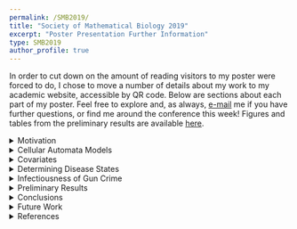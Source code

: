 ```yaml
---
permalink: /SMB2019/
title: "Society of Mathematical Biology 2019"
excerpt: "Poster Presentation Further Information"
type: SMB2019
author_profile: true
---
```

In order to cut down on the amount of reading visitors to my poster were forced to do, I chose to move a number of details about my work to my academic website, accessible by QR code. Below are sections about each part of my poster. Feel free to explore and, as always, [e-mail](mailto:sscott41@vols.utk.edu) me if you have further questions, or find me around the conference this week! Figures and tables from the preliminary results are available [here](https://shelbymscott.github.io/files/PreliminaryResults.pdf).

<details>
<summary>Motivation</summary>
<br>
<p>
Gun violence leads to more than 31,000 deaths and 78,000 nonfatal injuries each year in the United States. Homicide is the leading cause of death among African American males aged 10 - 24, and 2/3 of these deaths involve firearm use. The homicide rate for African Americans in 2010 was 16.3 per 100,000, whereas the overall homicide rate was 4.4 per 100,000. Therefore, apparent disparity exists in rates of homicide for different demographic groups. Gun violence does not only affect the direct victims and perpetrators involved in events, studies have shown that adults exposed to gun violence as children showed an increased likelihood for chronic health conditions compared with those who did not experience such exposures. These chronic health conditions include heart disease, cancer, chronic obstructive lung disease, hepatitis, diabetes, and stroke. Exposure to gun violence also leads to an increase in risky behaviors, especially in youth.
</p>

<p>
Despite the severity of gun violence, there has been little research published on the topic and also limited amounts of funding provided. Gun violence has a similar mortality rate to that of sepsis, but only receives 0.7% of the funding. It is also the second least researched cause of death, with accidental falls as the cause of death with fewer published papers, relative to mortality rate. This is due in part to the Dickey Amendment, passed in 1996. Three years earlier, Arthur Kellermann and colleagues published a paper that found having a gun in the home is significantly associated with increased risk of homicide occurring in the home. In response, Congress passed an amendment in concert with funding appropriations for the Centers for Disease Control (CDC), which stated no federal funds could be used to promote or advocate for gun control. Similar language has since been added to the funding appropriations for the National Institutes of Health (NIH). Removing funding from these two groups effectively reduced large-scale research on gun violence in the United States, contributing to the lack of relevant publications.
</p>

<p>
The purpose of this model is to observe and predict the spread of gun crime in Chicago, Illinois. I use approaches from epidemic models in order to explore the ways in which gun crime spreads throughout the 77 community areas of Chicago and how heterogeneity in the socioeconomic conditions can bolster and hinder the spread of these events. Provided the model can appropriately replicate past gun crime events, it can also be used to predict and then control future gun crimes in both space and time. Further, these methods can be applied to gun crime in other cities to predict future crime. Because I include socioeconomic conditions as environmental heterogeneity, I can also determine how socioeconomic conditions affect the spread of gun crime, which could inform policy decisions.
</p>

</details>

<details>
<summary>Cellular Automata Models</summary>
<br>
Cellular automata (CA) are a class of spatio-temporal models that have often been used for epidemic modeling. Basic CA models are composed of a regular lattice in which each cell exists in a specific state. At each time step, the cell states update based on a set of local rules, usually depending on interactions within neighborhoods. They are discrete in space and time and often attempt to gain new insight into the behavior and dynamics of a system or predict future outcomes under certain conditions. Previous CA models of epidemics have included rabies, Chagas disease, foot-and-mouth, as well as many others. Many epidemic models ignore the spatial component and solely track the temporal spread of an epidemic through a population. When the environment is generally homogeneous, there may be no need to add the complexity of a spatial component. In numerous cases, though, environmental heterogeneity increases the need to add a spatial component to models. Liu et al. compared a reaction-diffusion model of epidemic spread with one formulated on a CA. They included interactions between epidemic states and environmental heterogeneity in the form of population structure and demography, and found that the CA model with environmental heterogeneity embedded and dispersed more stably in space than the non-spatial counterpart. A more stable model is easier to interpret, thus it is appropriate to use the spatial model when environmental heterogeneity is present in the system. Some of these spatial components are simple additions to the lattice, but many more recent CA models have incorporated the use of geographic information systems (GIS) data to improve the biological realism of the spatial component.

</details>

<details>
<summary>Covariates</summary>
<br>
<p>
While there are endless factors that can contribute to increased rates of crime, we focus on socio-economic indicators, as they are often blamed for crime and also can be addressed with changes to public policy, community action, or other interventions. In order to determine which indicators best-predicted the number of gun crimes in each community area, we run a subset procedure with a negative binomial regression, using information criteria to score the fit of each subset.
</p>

<p>
The subset procedure is used to determine which predictor variables are most useful for forecasting the response variable, and also often used to interpret a large number of regression coefficients, thus reducing some of the issues often faced when there are a large number of regression coefficients.  Overall, subset selection requires both an algorithm for the efficient searching of the solution space and a criterion or measure for the comparison of competing models to help guide the search. The algorithm takes combinations of predictors, runs a negative binomial regression over the data, and then diagnoses how well the regression fits the data. For our subset selection procedure, we use Akaike's Information Criteria with the equation:
$$
AIC(k) = 2k - 2 log L(\hat{\theta}_k),
$$
where $k$ represents the number of predictors in the subset and $log L(\hat{\theta}_k)$ is the log likelihood of the observations evaluated at $\theta$, which is the vector of predictors. The log likelihood function is:
$$
LogL(\hat{\theta}) = \sum_{i = 1}^{n} \ln(\Gamma(k_i + r)) - \sum_{i=1}^{n} \ln(k_i!) - n \ln(\Gamma(r)) + \sum_{i = 1}^{n} k_i \ln(p) + nr \ln(1 - p),
$$
where $n$ is the number of observations, $k_i$ is a predictor from the subset, $r$ is the number of failures before the experiment is stopped, and $p$ is the probability of success in the model.
</p>

<p>
Whereas count data is often fit using a Poisson distribution, the characteristics of this data point to a negative binomial distribution being most appropriate. In the Poisson distribution, it is expected that mean and variance are equal and therefore that there is equidispersion in the data. Our data do not meet this criteria, as the variance is far larger than the mean ($\mu = 128.88, \sigma^2 = 2.29 x 10^4$). The negative binomial distribution relaxes this restriction, and is therefore a better choice for this model.
</p>

<p>
We use multiple diagnostic statistics to determine whether one subset is a better fit of the data than others. While the algorithm gives the option of using AIC, ICOMP, CAIC, SBC, ICOMP(IFIM), and ICOMP(CovB), AIC produced better results than the other diagnostics and is therefore used for this model.
</p>
</details>

<details>
<summary>Determining Disease States</summary>
<br>

<p>
In order to determine how many different levels of crime should be included in the model, we used the $K$-selection procedure from Pham et al. Whereas most categorization algorithms require the user to define the number of classes before the data are divided into classes, the $k$-selection algorithm uses statistical diagnostics to determine the optimal number of categories in which to divide the data. The evaluation function $f(K)$ is defined using the equations:
$$
f(K) =
\begin{cases}
 1 & \text{if}~ K = 1 \\
 \frac{S_K}{\alpha_K S_{K-1}} & \text{if}~ S_{K-1} \neq 0, ~\forall K > 1 \\
   1 & \text{if}~ S_{K-1} = 0, ~\forall K > 1\\
\end{cases}\\
$$
$$
\alpha_k =
\begin{cases}
 1 - \frac{3}{4N_d} & \text{if}~ K = 2 ~\text{and}~ N_d > 1\\
 \alpha_{K-1} + \frac{1 - \alpha_{K-1}}{6} & \text{if}~ K > 2 ~\text{and}~ N_d > 1\\
\end{cases}
$$
where $S_K$ is the sum of the cluster distortions when the number of clusters is $K$, $N_d$ is the number of data set attributes (or dimensions), and $\alpha_K$ is a weight factor. Overall, the value of $f(K)$ is the ratio of the real distortion to the estimated distortion and is close to $1$ when the data distribution is uniform. Therefore, values of $K$ that yield small $f(K)$ can be regarded as giving well-defined clusters.
</p>

<p>
For the gun crime data in Chicago, Illinois, we wanted to inform the number of classes to be used in the cellular automata with data. Since our model is concerned with the spatial density of crime, we took the number of crimes in each community area from $2012 - 2017$, found the average over the time period, then divided this average by the community area to give the number of crimes per km$^2$ for each community area. We then ran twenty iterations of the $K$-selection algorithm (since stochasticity is integral to the process), and averaged the results.
</p>

</details>

<details>
<summary>Infectiousness of Gun Crime</summary>
<br>

<p>
Gun violence is often termed an epidemic in popular science and news articles. This is due to the fact that it seemingly can be passed between individuals and that there is spillover between geographically close areas. Slutkin describes in detail the aspects of gun violence that make it an epidemic and proposes some of the ways epidemiology could be used in order to understand more about gun crime and gun violence. If we can claim that gun violence is an epidemic, it may be useful to determine how far in space, time, and space/time that gun crime spreads throughout Chicago.
</p>

<p>
Loeffler and Flaxman use a Bayesian spatio-temporal point process model in order to differentiate between gun crimes that clustered but non-diffusing gun violence and clustered gun violence resulting from diffusion. Their paper works exclusively with gun violence data collected from an Acoustic Gunshot Locator System (AGLS), while our dataset contains all of the spatio-temporally logged gun crimes that occurred in 2012 in Chicago, Illinois. The process used calculates the conditional intensity, $\lambda(x,y,t)$, of gun crime. This conditional intensity is composed of two parts: a background rate and a self-excitatory rate, which can be distinguished from one another. The equation used is:
$$
\lambda(x,y,t) = m_0 \mu(x,y,t) + \theta \sum_{i:t_i < t}^{}\omega \exp(-\omega(t-t_i))\frac{1}{2\pi \sigma^2} \exp(-((x-x_i)^2)
<br/>
+ (y-y_i)^2/(2\sigma^2)),
$$
where $\mu(x,y,t)$ is the background intensity, estimated with an Epanechnikov kernel and weighted by $m_0$. Then, we have the self-excitatory kernel, which is Gaussian distributed. The parameters of this equation include $\theta$, which gives the number of shootings triggered by any particular shooting. Other important parameters include $\omega$ and $\sigma$, which are the temporal and spatial length scales, respectively. The algorithm implements Hamiltonian Monte Carlo sampling to explore the parameter space. We run four chains for 1000 iterations, with 500 draws used as burn-in, giving a total of 2000 draws.
</p>

</details>

<details>
<summary>Preliminary Results</summary>
<br>

<b>Covariates</b>  
<p>
The subset selection algorithm presents a constant, poverty, unemployment, and dependents as the best predictors of gun crime in Chicago. The table below shows the results from the algorithm. This allows us to see which subsets of predictors also fit the model reasonably well and therefore may need to be further considered. We also show below diagnostics from the algorithm. The objective change at convergence ($\delta$) represents how well the algorithm performs and should be close to zero. Therefore, our procedure has done reasonably well at finding the appropriate subset. The log likelihood ($LogL$) does not have an interpretation on its own, but is used to calculate the AIC values and therefore part of the comparison with other models. The dispersion parameter ($\alpha$) represents how scattered the data are around the mean. A dispersion parameter of one would suggest a Poisson distribution. The resulting value of $alpha = 0.7095$ affirms the decision to model this data using a negative binomial distribution.
</p>

<b>Determining Disease States</b>
<p>
After running 20 iterations of the $K$-selection algorithm, we found that the optimal number of classes for this data set is $15$ ($\mu = 14.95, \sigma = 1.61$). Figure \ref{KClusters} shows the results from one iteration of the model. The $f(K)$ function evaluates distortion in the data and is optimal when approaching zero. In the figure we observe that $6$ or $13$ clusters would also be appropriate ($f(K) < 0.85$), but that $15$ is the optimal number.
</p>

<b>Infectiousness of Gun Crime</b>
<p>
Due to computational power, we have not yet run the algorithm over the entire dataset. The 2012 gun crimes have been subset by geographic area, time, and crime type. For a subset of the community areas, we find a $\theta$ value of $0.93$. Interpreted, this means that if $100$ crimes were observed at a given location, the next $93$ crimes observed within a $1.6$km radius and $12$ hours would have been triggered by the original $100$.
</p>

</details>

<details>
<summary>Conclusions</summary>
<br>

</details>

<details>
<summary>Future Work</summary>
<br>

</details>

<details>
<summary>References</summary>
<br>
* Byrdsong_2016
* Xu_2016
* APA_2013
* Voisin_2016
* Stark_2017
* Winker_2016
* Kellerman_1993
* Deutsch_2005
* Slimi_2009
* Schiff_2008
* Abdrakhmanov_2016
* Tildesley_2009
* Liu_2006
* Aurambout_2005
* Mikler_2005
* Bozdogan_2004
* Bozdogan_2013
* Greene_2008
* Hardin_2007
* Pham_2005
* Slutkin_2013
* Braga_2019
* Loeffler_2017
</details>
